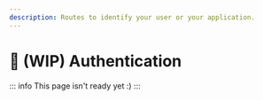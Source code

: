 ```yaml
---
description: Routes to identify your user or your application.
---
```


# 🔑 \(WIP\) Authentication

::: info
This page isn't ready yet :\)
:::
